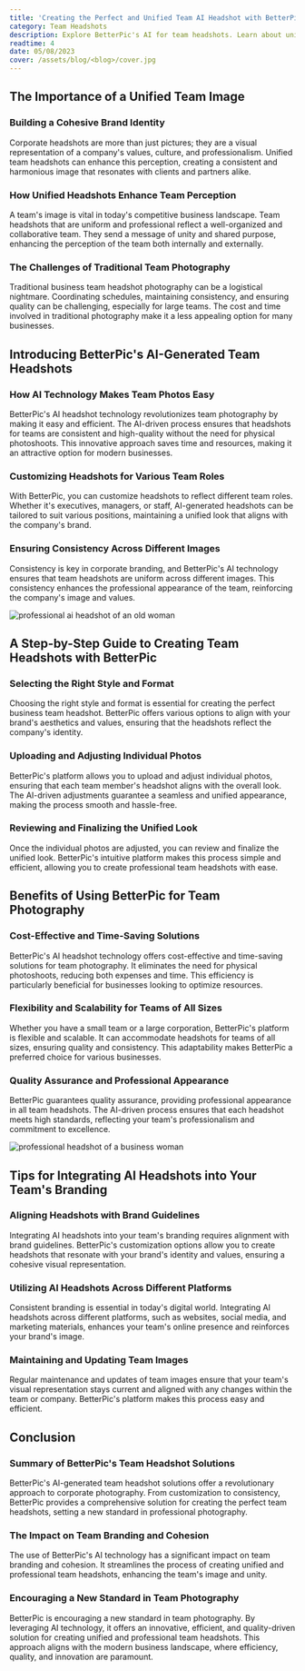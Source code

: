 ```yaml
---
title: 'Creating the Perfect and Unified Team AI Headshot with BetterPic'
category: Team Headshots
description: Explore BetterPic's AI for team headshots. Learn about unified images, AI benefits, a step-by-step guide, integration tips, and the impact on branding.
readtime: 4
date: 05/08/2023
cover: /assets/blog/<blog>/cover.jpg
---
```

## The Importance of a Unified Team Image

### Building a Cohesive Brand Identity

Corporate headshots are more than just pictures; they are a visual representation of a company's values, culture, and professionalism. Unified team headshots can enhance this perception, creating a consistent and harmonious image that resonates with clients and partners alike.

### How Unified Headshots Enhance Team Perception

A team's image is vital in today's competitive business landscape. Team headshots that are uniform and professional reflect a well-organized and collaborative team. They send a message of unity and shared purpose, enhancing the perception of the team both internally and externally.

### The Challenges of Traditional Team Photography

Traditional business team headshot photography can be a logistical nightmare. Coordinating schedules, maintaining consistency, and ensuring quality can be challenging, especially for large teams. The cost and time involved in traditional photography make it a less appealing option for many businesses.

## Introducing BetterPic's AI-Generated Team Headshots

### How AI Technology Makes Team Photos Easy

BetterPic's AI headshot technology revolutionizes team photography by making it easy and efficient. The AI-driven process ensures that headshots for teams are consistent and high-quality without the need for physical photoshoots. This innovative approach saves time and resources, making it an attractive option for modern businesses.

### Customizing Headshots for Various Team Roles

With BetterPic, you can customize headshots to reflect different team roles. Whether it's executives, managers, or staff, AI-generated headshots can be tailored to suit various positions, maintaining a unified look that aligns with the company's brand.

### Ensuring Consistency Across Different Images

Consistency is key in corporate branding, and BetterPic's AI technology ensures that team headshots are uniform across different images. This consistency enhances the professional appearance of the team, reinforcing the company's image and values.

![professional ai headshot of an old woman](https://www.betterpic.io/_vercel/image?url=/assets/blog/media/model-examples-1/betterpic-generated-headshot-108.jpg&w=768&q=70)

## A Step-by-Step Guide to Creating Team Headshots with BetterPic

### Selecting the Right Style and Format

Choosing the right style and format is essential for creating the perfect business team headshot. BetterPic offers various options to align with your brand's aesthetics and values, ensuring that the headshots reflect the company's identity.

### Uploading and Adjusting Individual Photos

BetterPic's platform allows you to upload and adjust individual photos, ensuring that each team member's headshot aligns with the overall look. The AI-driven adjustments guarantee a seamless and unified appearance, making the process smooth and hassle-free.

### Reviewing and Finalizing the Unified Look

Once the individual photos are adjusted, you can review and finalize the unified look. BetterPic's intuitive platform makes this process simple and efficient, allowing you to create professional team headshots with ease.

## Benefits of Using BetterPic for Team Photography

### Cost-Effective and Time-Saving Solutions

BetterPic's AI headshot technology offers cost-effective and time-saving solutions for team photography. It eliminates the need for physical photoshoots, reducing both expenses and time. This efficiency is particularly beneficial for businesses looking to optimize resources.

### Flexibility and Scalability for Teams of All Sizes

Whether you have a small team or a large corporation, BetterPic's platform is flexible and scalable. It can accommodate headshots for teams of all sizes, ensuring quality and consistency. This adaptability makes BetterPic a preferred choice for various businesses.

### Quality Assurance and Professional Appearance

BetterPic guarantees quality assurance, providing professional appearance in all team headshots. The AI-driven process ensures that each headshot meets high standards, reflecting your team's professionalism and commitment to excellence.

![professional headshot of a business woman](https://www.betterpic.io/_vercel/image?url=/assets/blog/media/model-examples-1/betterpic-generated-headshot-166.jpg&w=768&q=70)

## Tips for Integrating AI Headshots into Your Team's Branding

### Aligning Headshots with Brand Guidelines

Integrating AI headshots into your team's branding requires alignment with brand guidelines. BetterPic's customization options allow you to create headshots that resonate with your brand's identity and values, ensuring a cohesive visual representation.

### Utilizing AI Headshots Across Different Platforms

Consistent branding is essential in today's digital world. Integrating AI headshots across different platforms, such as websites, social media, and marketing materials, enhances your team's online presence and reinforces your brand's image.

### Maintaining and Updating Team Images

Regular maintenance and updates of team images ensure that your team's visual representation stays current and aligned with any changes within the team or company. BetterPic's platform makes this process easy and efficient.

## Conclusion

### Summary of BetterPic's Team Headshot Solutions

BetterPic's AI-generated team headshot solutions offer a revolutionary approach to corporate photography. From customization to consistency, BetterPic provides a comprehensive solution for creating the perfect team headshots, setting a new standard in professional photography.

### The Impact on Team Branding and Cohesion

The use of BetterPic's AI technology has a significant impact on team branding and cohesion. It streamlines the process of creating unified and professional team headshots, enhancing the team's image and unity.

### Encouraging a New Standard in Team Photography

BetterPic is encouraging a new standard in team photography. By leveraging AI technology, it offers an innovative, efficient, and quality-driven solution for creating unified and professional team headshots. This approach aligns with the modern business landscape, where efficiency, quality, and innovation are paramount.